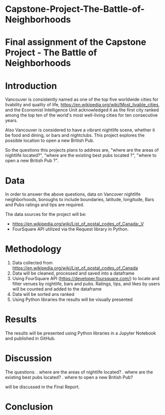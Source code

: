 # Capstone-Project-The-Battle-of-Neighborhoods

# Final assignment of the Capstone Project - The Battle of Neighborhoods 

# Introduction 
Vancouver is consistently named as one of the top five worldwide cities for livability and quality of life, https://en.wikipedia.org/wiki/Most_livable_cities, and the Economist Intelligence Unit acknowledged it as the first city ranked among the top ten of the world's most well-living cities for ten consecutive years. 

Also Vancouver is considered to have a vibrant nightlife scene, whether it be food and dining, or bars and nightclubs. This project explores the possible location to open a new British Pub. 

So the questions this projects plans to address are, "where are the areas of nightlife located?", "where are the existing best pubs located ?", "where to open a new British Pub ?". 

# Data
In order to answer the above questions, data on Vancover nightlife neighborhoods, boroughs to include boundaries, latitude, longitude, Bars and Pubs ratings and tips are required.

The data sources for the project will be:
- https://en.wikipedia.org/wiki/List_of_postal_codes_of_Canada:_V
- FourSquare API utilized via the Request library in Python.

# Methodology
1. Data collected from https://en.wikipedia.org/wiki/List_of_postal_codes_of_Canada
2. Data will be cleaned, processed and saved into a dataframe
3. Using FourSquare API (https://developer.foursquare.com/) to locate and filter venues by nightlife, bars and pubs. Ratings, tips, and likes by users will be counted and added to the dataframe
4.  Data will be sorted ans ranked
5.  Using Python libraries the results will be visually presented

# Results
The results will be presented using Python libraries in a Jupyter Notebook and published in GitHub.

# Discussion
The questions:
. where are the areas of nightlife located?
. where are the existing best pubs located?
. where to open a new British Pub? 

will be discussed in the Final Report.

# Conclusion
